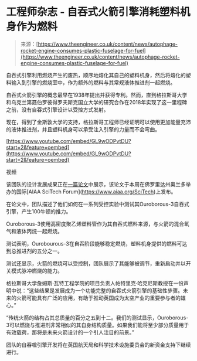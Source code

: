 <!--yml

类别：未分类

日期：2024-05-27 14:43:19

-->

# 工程师杂志 - 自吞式火箭引擎消耗塑料机身作为燃料

> 来源：[https://www.theengineer.co.uk/content/news/autophage-rocket-engine-consumes-plastic-fuselage-for-fuel](https://www.theengineer.co.uk/content/news/autophage-rocket-engine-consumes-plastic-fuselage-for-fuel)

自吞式引擎利用燃烧产生的废热，顺序地熔化其自己的塑料机身，然后将熔化的塑料输入到引擎的燃烧室中，作为额外的燃料与其常规液体推进剂一起燃烧。

自吞式火箭引擎的概念最早在1938年提出并获得专利。然而，直到格拉斯哥大学和乌克兰第聂伯罗彼得罗夫斯克国立大学的研究合作在2018年实现了这一里程碑之前，没有自吞式引擎设计以受控方式发射。

现在，得到了金斯敦大学的支持，格拉斯哥工程师已经证明可以使用更加能量充沛的液体推进剂，并且塑料机身可以承受注入引擎的力量而不会弯曲。

[https://www.youtube.com/embed/GL9wODPvtDU?start=2&feature=oembed](https://www.youtube.com/embed/GL9wODPvtDU?start=2&feature=oembed)

视频

该团队的设计发展成果正在[一篇论文](https://arc.aiaa.org/doi/abs/10.2514/6.2024-1604#:~:text=This%20paper%20discusses%20the%20design,fraction%20of%20the%20launch%20vehicle.)中展示，该论文于本周在佛罗里达州奥兰多举办的国际[AIAA SciTech Forum](https://www.aiaa.org/SciTech)上发布。

在论文中，团队描述了他们如何在一系列受控实验中测试其Ouroborous-3自吞式引擎，产生100牛顿的推力。

Ouroborous-3使用高密度聚乙烯塑料管作为其自吞式燃料来源，与火箭的混合氧气和液体丙烷一起燃烧。

测试表明，Ourobourous-3在自吞阶段能够稳定燃烧，塑料机身提供的燃料可达到总推进剂的五分之一。

测试还显示，火箭的燃烧可以受控制，团队展示了其能够被调节，重新启动并以开关模式脉冲燃烧的能力。

格拉斯哥大学詹姆斯·瓦特工程学院的项目负责人帕特里克·哈克尼斯教授在一份声明中说：“这些结果是发展成为一个功能完整的自吞式火箭引擎的基础性步骤。未来的火箭可能具有广泛的应用，有助于推动英国成为太空产业的重要参与者的雄心。”

“传统火箭的结构占其总质量的百分之五到十二。我们的测试显示，Ouroborous-3可以燃烧与推进剂非常相似的其自身结构质量。如果我们能将至少部分质量用于有效载荷，那将是未来火箭设计的一个引人注目的前景。”

团队的自吞噬引擎开发将在英国航天局和科学技术设施委员会的新资金支持下继续进行。
